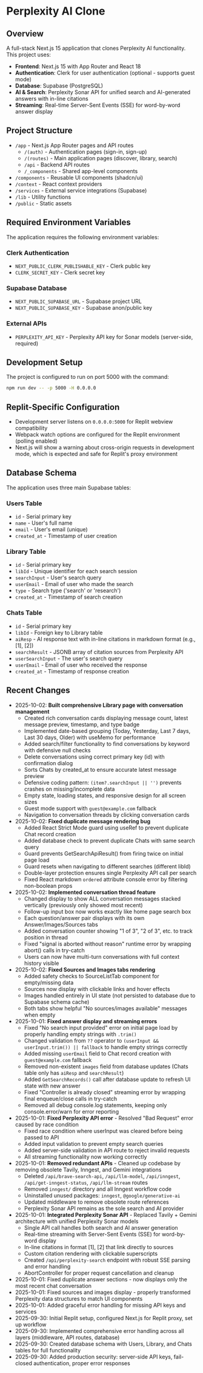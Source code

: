 # Perplexity AI Clone

## Overview
A full-stack Next.js 15 application that clones Perplexity AI functionality. This project uses:
- **Frontend**: Next.js 15 with App Router and React 18
- **Authentication**: Clerk for user authentication (optional - supports guest mode)
- **Database**: Supabase (PostgreSQL)
- **AI & Search**: Perplexity Sonar API for unified search and AI-generated answers with in-line citations
- **Streaming**: Real-time Server-Sent Events (SSE) for word-by-word answer display

## Project Structure
- `/app` - Next.js App Router pages and API routes
  - `/(auth)` - Authentication pages (sign-in, sign-up)
  - `/(routes)` - Main application pages (discover, library, search)
  - `/api` - Backend API routes
  - `/_components` - Shared app-level components
- `/components` - Reusable UI components (shadcn/ui)
- `/context` - React context providers
- `/services` - External service integrations (Supabase)
- `/lib` - Utility functions
- `/public` - Static assets

## Required Environment Variables
The application requires the following environment variables:

### Clerk Authentication
- `NEXT_PUBLIC_CLERK_PUBLISHABLE_KEY` - Clerk public key
- `CLERK_SECRET_KEY` - Clerk secret key

### Supabase Database
- `NEXT_PUBLIC_SUPABASE_URL` - Supabase project URL
- `NEXT_PUBLIC_SUPABASE_KEY` - Supabase anon/public key

### External APIs
- `PERPLEXITY_API_KEY` - Perplexity API key for Sonar models (server-side, required)

## Development Setup
The project is configured to run on port 5000 with the command:
```bash
npm run dev -- -p 5000 -H 0.0.0.0
```

## Replit-Specific Configuration
- Development server listens on `0.0.0.0:5000` for Replit webview compatibility
- Webpack watch options are configured for the Replit environment (polling enabled)
- Next.js will show a warning about cross-origin requests in development mode, which is expected and safe for Replit's proxy environment

## Database Schema
The application uses three main Supabase tables:

### Users Table
- `id` - Serial primary key
- `name` - User's full name
- `email` - User's email (unique)
- `created_at` - Timestamp of user creation

### Library Table
- `id` - Serial primary key
- `libId` - Unique identifier for each search session
- `searchInput` - User's search query
- `userEmail` - Email of user who made the search
- `type` - Search type ('search' or 'research')
- `created_at` - Timestamp of search creation

### Chats Table
- `id` - Serial primary key
- `libId` - Foreign key to Library table
- `aiResp` - AI response text with in-line citations in markdown format (e.g., [1], [2])
- `searchResult` - JSONB array of citation sources from Perplexity API
- `userSearchInput` - The user's search query
- `userEmail` - Email of user who received the response
- `created_at` - Timestamp of response creation

## Recent Changes
- 2025-10-02: **Built comprehensive Library page with conversation management**
  - Created rich conversation cards displaying message count, latest message preview, timestamp, and type badge
  - Implemented date-based grouping (Today, Yesterday, Last 7 days, Last 30 days, Older) with useMemo for performance
  - Added search/filter functionality to find conversations by keyword with defensive null checks
  - Delete conversations using correct primary key (id) with confirmation dialog
  - Sorts Chats by created_at to ensure accurate latest message preview
  - Defensive coding pattern: `(item?.searchInput || '')` prevents crashes on missing/incomplete data
  - Empty state, loading states, and responsive design for all screen sizes
  - Guest mode support with `guest@example.com` fallback
  - Navigation to conversation threads by clicking conversation cards
- 2025-10-02: **Fixed duplicate message rendering bug**
  - Added React Strict Mode guard using useRef to prevent duplicate Chat record creation
  - Added database check to prevent duplicate Chats with same search query
  - Guard prevents GetSearchApiResult() from firing twice on initial page load
  - Guard resets when navigating to different searches (different libId)
  - Double-layer protection ensures single Perplexity API call per search
  - Fixed React markdown `ordered` attribute console error by filtering non-boolean props
- 2025-10-02: **Implemented conversation thread feature**
  - Changed display to show ALL conversation messages stacked vertically (previously only showed most recent)
  - Follow-up input box now works exactly like home page search box
  - Each question/answer pair displays with its own Answer/Images/Sources tabs
  - Added conversation counter showing "1 of 3", "2 of 3", etc. to track position in thread
  - Fixed "signal is aborted without reason" runtime error by wrapping abort() calls in try-catch
  - Users can now have multi-turn conversations with full context history visible
- 2025-10-02: **Fixed Sources and Images tabs rendering**
  - Added safety checks to SourceListTab component for empty/missing data
  - Sources now display with clickable links and hover effects
  - Images handled entirely in UI state (not persisted to database due to Supabase schema cache)
  - Both tabs show helpful "No sources/images available" messages when empty
- 2025-10-01: **Fixed answer display and streaming errors**
  - Fixed "No search input provided" error on initial page load by properly handling empty strings with `.trim()`
  - Changed validation from `??` operator to `(userInput && userInput.trim()) || fallback` to handle empty strings correctly
  - Added missing `userEmail` field to Chat record creation with `guest@example.com` fallback
  - Removed non-existent `images` field from database updates (Chats table only has `aiResp` and `searchResult`)
  - Added `GetSearchRecords()` call after database update to refresh UI state with new answer
  - Fixed "Controller is already closed" streaming error by wrapping final enqueue/close calls in try-catch
  - Removed all debug console.log statements, keeping only console.error/warn for error reporting
- 2025-10-01: **Fixed Perplexity API error** - Resolved "Bad Request" error caused by race condition
  - Fixed race condition where userInput was cleared before being passed to API
  - Added input validation to prevent empty search queries
  - Added server-side validation in API route to reject invalid requests
  - All streaming functionality now working correctly
- 2025-10-01: **Removed redundant APIs** - Cleaned up codebase by removing obsolete Tavily, Inngest, and Gemini integrations
  - Deleted `/api/brave-search-api`, `/api/llm-model`, `/api/inngest`, `/api/get-inngest-status`, `/api/llm-stream` routes
  - Removed `inngest/` directory and all Inngest workflow code
  - Uninstalled unused packages: `inngest`, `@google/generative-ai`
  - Updated middleware to remove obsolete route references
  - Perplexity Sonar API remains as the sole search and AI provider
- 2025-10-01: **Integrated Perplexity Sonar API** - Replaced Tavily + Gemini architecture with unified Perplexity Sonar models
  - Single API call handles both search and AI answer generation
  - Real-time streaming with Server-Sent Events (SSE) for word-by-word display
  - In-line citations in format [1], [2] that link directly to sources
  - Custom citation rendering with clickable superscripts
  - Created `/api/perplexity-search` endpoint with robust SSE parsing and error handling
  - AbortController for proper request cancellation and cleanup
- 2025-10-01: Fixed duplicate answer sections - now displays only the most recent chat conversation
- 2025-10-01: Fixed sources and images display - properly transformed Perplexity data structures to match UI components
- 2025-10-01: Added graceful error handling for missing API keys and services
- 2025-09-30: Initial Replit setup, configured Next.js for Replit proxy, set up workflow
- 2025-09-30: Implemented comprehensive error handling across all layers (middleware, API routes, database)
- 2025-09-30: Created database schema with Users, Library, and Chats tables for full functionality
- 2025-09-30: Added production security: server-side API keys, fail-closed authentication, proper error responses

